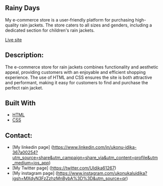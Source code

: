 ## Rainy Days 

My e-commerce store is a user-friendly platform for purchasing high-quality rain jackets. The store caters to all sizes and genders, including a dedicated section for children's rain jackets.

[Live site](https://monumental-kangaroo-98117a.netlify.app/)

##  Description:
The e-commerce store for rain jackets combines functionality and aesthetic appeal, providing customers with an enjoyable and efficient shopping experience. The use of HTML and CSS ensures the site is both attractive and performant, making it easy for customers to find and purchase the perfect rain jacket.

## Built With
- [HTML](https://html.com)
- [CSS](https://html.com)
  
##  Contact:
- [My linkedin page] (https://www.linkedin.com/in/ukonu-idika-367a00254?utm_source=share&utm_campaign=share_via&utm_content=profile&utm_medium=ios_app)
- [My Twitter page] (https://twitter.com/UIdika61267)
- [My instagram page] (https://www.instagram.com/ukonukaluidika?igsh=MXdyN3FzZzhzMnBybA%3D%3D&utm_source=qr)
